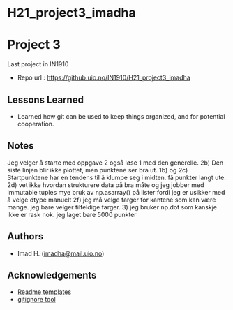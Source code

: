 # H21_project3_imadha

# Project 3
Last project in IN1910

- Repo url : https://github.uio.no/IN1910/H21_project3_imadha


## Lessons Learned
- Learned how git can be used to keep things organized, and for potential cooperation. 



## Notes
Jeg velger å starte med oppgave 2 også løse 1 med den generelle. 
2b) Den siste linjen blir ikke plottet, men punktene ser bra ut. 
1b) og 2c) Startpunktene har en tendens til å klumpe seg i midten. få punkter langt ute. 
2d) vet ikke hvordan strukturere data på bra måte og jeg jobber med immutable tuples
mye bruk av np.asarray() på lister fordi jeg er usikker med å velge dtype manuelt
2f) jeg må velge farger for kantene som kan være mange. jeg bare velger tilfeldige farger. 
3) jeg bruker np.dot som kanskje ikke er rask nok. jeg laget bare 5000 punkter


## Authors
- Imad H. (imadha@mail.uio.no)


## Acknowledgements
 - [Readme templates](https://readme.so/)
 - [gitignore tool](gitignore.io)